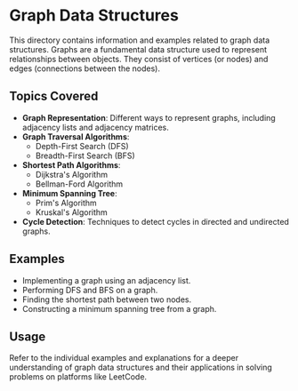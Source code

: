 # Graph Data Structures

This directory contains information and examples related to graph data structures. Graphs are a fundamental data structure used to represent relationships between objects. They consist of vertices (or nodes) and edges (connections between the nodes).

## Topics Covered

- **Graph Representation**: Different ways to represent graphs, including adjacency lists and adjacency matrices.
- **Graph Traversal Algorithms**: 
  - Depth-First Search (DFS)
  - Breadth-First Search (BFS)
- **Shortest Path Algorithms**: 
  - Dijkstra's Algorithm
  - Bellman-Ford Algorithm
- **Minimum Spanning Tree**: 
  - Prim's Algorithm
  - Kruskal's Algorithm
- **Cycle Detection**: Techniques to detect cycles in directed and undirected graphs.

## Examples

- Implementing a graph using an adjacency list.
- Performing DFS and BFS on a graph.
- Finding the shortest path between two nodes.
- Constructing a minimum spanning tree from a graph.

## Usage

Refer to the individual examples and explanations for a deeper understanding of graph data structures and their applications in solving problems on platforms like LeetCode.